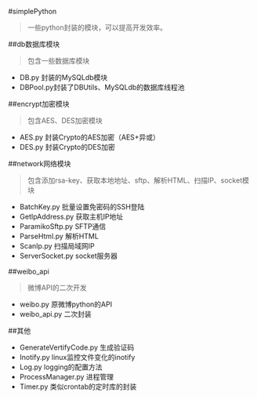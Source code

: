 #simplePython

>一些python封装的模块，可以提高开发效率。

##db数据库模块
>包含一些数据库模块

* DB.py 封装的MySQLdb模块
* DBPool.py封装了DBUtils、MySQLdb的数据库线程池

##encrypt加密模块
>包含AES、DES加密模块

* AES.py 封装Crypto的AES加密（AES+异或）
* DES.py 封装Crypto的DES加密

##network网络模块
>包含添加rsa-key、获取本地地址、sftp、解析HTML、扫描IP、socket模块

* BatchKey.py 批量设置免密码的SSH登陆
* GetIpAddress.py 获取主机IP地址
* ParamikoSftp.py SFTP通信
* ParseHtml.py 解析HTML
* ScanIp.py 扫描局域网IP
* ServerSocket.py socket服务器

##weibo_api
>微博API的二次开发

* weibo.py 原微博python的API
* weibo_api.py 二次封装

##其他

* GenerateVertifyCode.py 生成验证码
* Inotify.py linux监控文件变化的inotify
* Log.py logging的配置方法
* ProcessManager.py 进程管理
* Timer.py 类似crontab的定时库的封装

